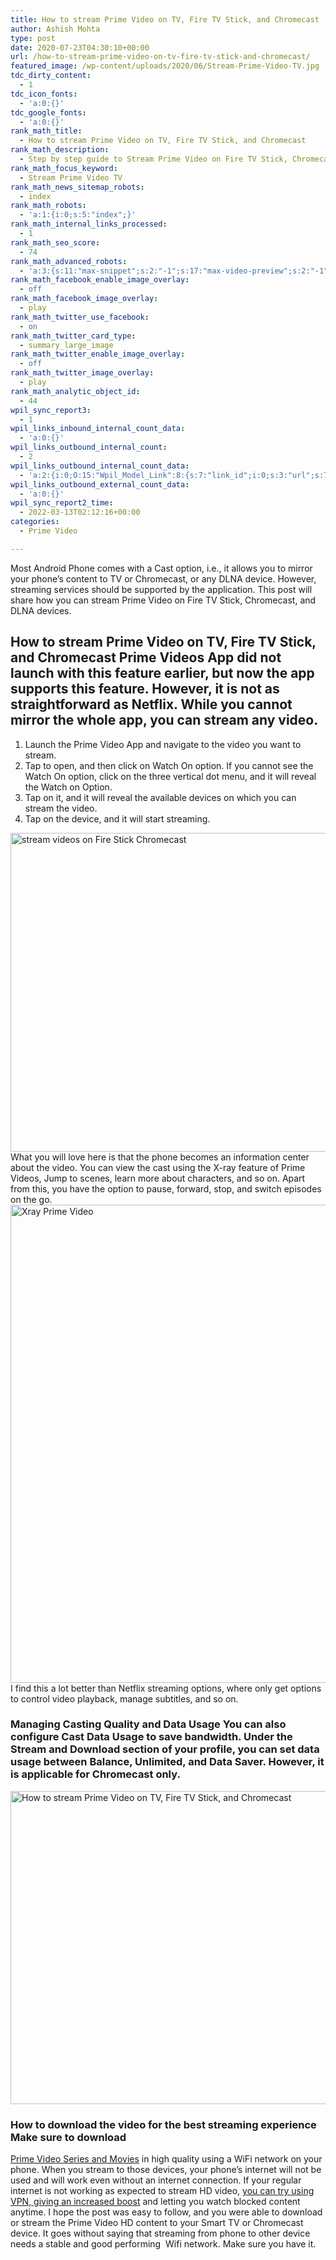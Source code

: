 ```yaml
---
title: How to stream Prime Video on TV, Fire TV Stick, and Chromecast
author: Ashish Mohta
type: post
date: 2020-07-23T04:30:10+00:00
url: /how-to-stream-prime-video-on-tv-fire-tv-stick-and-chromecast/
featured_image: /wp-content/uploads/2020/06/Stream-Prime-Video-TV.jpg
tdc_dirty_content:
  - 1
tdc_icon_fonts:
  - 'a:0:{}'
tdc_google_fonts:
  - 'a:0:{}'
rank_math_title:
  - How to stream Prime Video on TV, Fire TV Stick, and Chromecast
rank_math_description:
  - Step by step guide to Stream Prime Video on Fire TV Stick, Chromecast, and DLNA devices. You can download movies, and then stream it without internet.
rank_math_focus_keyword:
  - Stream Prime Video TV
rank_math_news_sitemap_robots:
  - index
rank_math_robots:
  - 'a:1:{i:0;s:5:"index";}'
rank_math_internal_links_processed:
  - 1
rank_math_seo_score:
  - 74
rank_math_advanced_robots:
  - 'a:3:{s:11:"max-snippet";s:2:"-1";s:17:"max-video-preview";s:2:"-1";s:17:"max-image-preview";s:5:"large";}'
rank_math_facebook_enable_image_overlay:
  - off
rank_math_facebook_image_overlay:
  - play
rank_math_twitter_use_facebook:
  - on
rank_math_twitter_card_type:
  - summary_large_image
rank_math_twitter_enable_image_overlay:
  - off
rank_math_twitter_image_overlay:
  - play
rank_math_analytic_object_id:
  - 44
wpil_sync_report3:
  - 1
wpil_links_inbound_internal_count_data:
  - 'a:0:{}'
wpil_links_outbound_internal_count:
  - 2
wpil_links_outbound_internal_count_data:
  - 'a:2:{i:0;O:15:"Wpil_Model_Link":8:{s:7:"link_id";i:0;s:3:"url";s:79:"https://www.technetguide.com/prime-video-download-movies-shows-offline-viewing/";s:4:"host";s:16:"technetguide.com";s:8:"internal";b:1;s:4:"post";O:15:"Wpil_Model_Post":9:{s:2:"id";i:399;s:5:"title";N;s:4:"type";s:4:"post";s:6:"status";N;s:7:"content";N;s:5:"links";N;s:4:"slug";N;s:6:"clicks";N;s:8:"position";N;}s:6:"anchor";s:29:"Prime Video Series and Movies";s:15:"added_by_plugin";b:0;s:8:"location";s:7:"content";}i:1;O:15:"Wpil_Model_Link":8:{s:7:"link_id";i:0;s:3:"url";s:71:"https://www.technetguide.com/best-amazon-prime-vpns-hd-videos-anywhere/";s:4:"host";s:16:"technetguide.com";s:8:"internal";b:1;s:4:"post";O:15:"Wpil_Model_Post":9:{s:2:"id";i:8701;s:5:"title";N;s:4:"type";s:4:"post";s:6:"status";N;s:7:"content";N;s:5:"links";N;s:4:"slug";N;s:6:"clicks";N;s:8:"position";N;}s:6:"anchor";s:48:"you can try using VPN, giving an increased boost";s:15:"added_by_plugin";b:0;s:8:"location";s:7:"content";}}'
wpil_links_outbound_external_count_data:
  - 'a:0:{}'
wpil_sync_report2_time:
  - 2022-03-13T02:12:16+00:00
categories:
  - Prime Video

---
```

Most Android Phone comes with a Cast option, i.e., it allows you to mirror your phone&#8217;s content to TV or Chromecast, or any DLNA device. However, streaming services should be supported by the application. This post will share how you can stream Prime Video on Fire TV Stick, Chromecast, and DLNA devices. 

## How to stream Prime Video on TV, Fire TV Stick, and Chromecast Prime Videos App did not launch with this feature earlier, but now the app supports this feature. However, it is not as straightforward as Netflix. While you cannot mirror the whole app, you can stream any video. 

  1. Launch the Prime Video App and navigate to the video you want to stream.
  2. Tap to open, and then click on Watch On option. If you cannot see the Watch On option, click on the three vertical dot menu, and it will reveal the Watch on Option.
  3. Tap on it, and it will reveal the available devices on which you can stream the video.
  4. Tap on the device, and it will start streaming.

<img decoding="async" loading="lazy" class="aligncenter wp-image-2772 size-large" title="How to stream Prime Video on TV, Fire TV Stick, and Chromecast" src="https://www.technetguide.com/wp-content/uploads/2020/06/stream-videos-on-FireStick-Chromecast-700x510.jpg" alt="stream videos on Fire Stick Chromecast" width="700" height="510" srcset="https://www.technetguide.com/wp-content/uploads/2020/06/stream-videos-on-FireStick-Chromecast-700x510.jpg 700w, https://www.technetguide.com/wp-content/uploads/2020/06/stream-videos-on-FireStick-Chromecast-300x219.jpg 300w, https://www.technetguide.com/wp-content/uploads/2020/06/stream-videos-on-FireStick-Chromecast-768x560.jpg 768w, https://www.technetguide.com/wp-content/uploads/2020/06/stream-videos-on-FireStick-Chromecast-1536x1119.jpg 1536w, https://www.technetguide.com/wp-content/uploads/2020/06/stream-videos-on-FireStick-Chromecast-696x507.jpg 696w, https://www.technetguide.com/wp-content/uploads/2020/06/stream-videos-on-FireStick-Chromecast-1068x778.jpg 1068w, https://www.technetguide.com/wp-content/uploads/2020/06/stream-videos-on-FireStick-Chromecast-576x420.jpg 576w, https://www.technetguide.com/wp-content/uploads/2020/06/stream-videos-on-FireStick-Chromecast-324x235.jpg 324w, https://www.technetguide.com/wp-content/uploads/2020/06/stream-videos-on-FireStick-Chromecast.jpg 1920w" sizes="(max-width: 700px) 100vw, 700px" /> What you will love here is that the phone becomes an information center about the video. You can view the cast using the X-ray feature of Prime Videos, Jump to scenes, learn more about characters, and so on. Apart from this, you have the option to pause, forward, stop, and switch episodes on the go.<img decoding="async" loading="lazy" class="aligncenter wp-image-2773 size-large" title="How to stream Prime Video on TV, Fire TV Stick, and Chromecast" src="https://www.technetguide.com/wp-content/uploads/2020/06/Xray-Prime-Video-700x765.jpg" alt="Xray Prime Video" width="700" height="765" srcset="https://www.technetguide.com/wp-content/uploads/2020/06/Xray-Prime-Video-700x765.jpg 700w, https://www.technetguide.com/wp-content/uploads/2020/06/Xray-Prime-Video-275x300.jpg 275w, https://www.technetguide.com/wp-content/uploads/2020/06/Xray-Prime-Video-768x839.jpg 768w, https://www.technetguide.com/wp-content/uploads/2020/06/Xray-Prime-Video-1406x1536.jpg 1406w, https://www.technetguide.com/wp-content/uploads/2020/06/Xray-Prime-Video-1875x2048.jpg 1875w, https://www.technetguide.com/wp-content/uploads/2020/06/Xray-Prime-Video-696x760.jpg 696w, https://www.technetguide.com/wp-content/uploads/2020/06/Xray-Prime-Video-1068x1166.jpg 1068w, https://www.technetguide.com/wp-content/uploads/2020/06/Xray-Prime-Video-385x420.jpg 385w, https://www.technetguide.com/wp-content/uploads/2020/06/Xray-Prime-Video.jpg 1920w" sizes="(max-width: 700px) 100vw, 700px" /> I find this a lot better than Netflix streaming options, where only get options to control video playback, manage subtitles, and so on. 

### Managing Casting Quality and Data Usage You can also configure Cast Data Usage to save bandwidth. Under the Stream and Download section of your profile, you can set data usage between Balance, Unlimited, and Data Saver. However, it is applicable for Chromecast only. 

<img decoding="async" loading="lazy" class="aligncenter wp-image-2775 size-large" title="How to stream Prime Video on TV, Fire TV Stick, and Chromecast" src="https://www.technetguide.com/wp-content/uploads/2020/06/Cast-Data-Usage-Prime-Video-700x501.jpg" alt="How to stream Prime Video on TV, Fire TV Stick, and Chromecast" width="700" height="501" srcset="https://www.technetguide.com/wp-content/uploads/2020/06/Cast-Data-Usage-Prime-Video-700x501.jpg 700w, https://www.technetguide.com/wp-content/uploads/2020/06/Cast-Data-Usage-Prime-Video-300x215.jpg 300w, https://www.technetguide.com/wp-content/uploads/2020/06/Cast-Data-Usage-Prime-Video-768x550.jpg 768w, https://www.technetguide.com/wp-content/uploads/2020/06/Cast-Data-Usage-Prime-Video-1536x1100.jpg 1536w, https://www.technetguide.com/wp-content/uploads/2020/06/Cast-Data-Usage-Prime-Video-696x498.jpg 696w, https://www.technetguide.com/wp-content/uploads/2020/06/Cast-Data-Usage-Prime-Video-1068x765.jpg 1068w, https://www.technetguide.com/wp-content/uploads/2020/06/Cast-Data-Usage-Prime-Video-586x420.jpg 586w, https://www.technetguide.com/wp-content/uploads/2020/06/Cast-Data-Usage-Prime-Video.jpg 1920w" sizes="(max-width: 700px) 100vw, 700px" /> 

### How to download the video for the best streaming experience Make sure to download 

[Prime Video Series and Movies][1] in high quality using a WiFi network on your phone. When you stream to those devices, your phone&#8217;s internet will not be used and will work even without an internet connection. If your regular internet is not working as expected to stream HD video, [you can try using VPN, giving an increased boost][2] and letting you watch blocked content anytime. I hope the post was easy to follow, and you were able to download or stream the Prime Video HD content to your Smart TV or Chromecast device. It goes without saying that streaming from phone to other device needs a stable and good performing  Wifi network. Make sure you have it.

 [1]: https://www.technetguide.com/prime-video-download-movies-shows-offline-viewing/
 [2]: https://www.technetguide.com/best-amazon-prime-vpns-hd-videos-anywhere/